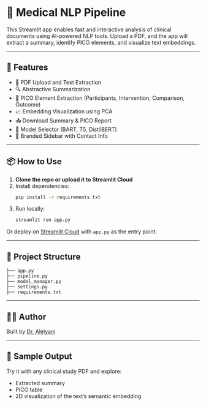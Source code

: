 # 🧠 Medical NLP Pipeline

This Streamlit app enables fast and interactive analysis of clinical documents using AI-powered NLP tools. Upload a PDF, and the app will extract a summary, identify PICO elements, and visualize text embeddings.

---

## 🚀 Features

- 📄 PDF Upload and Text Extraction
- 🔍 Abstractive Summarization
- 🧬 PICO Element Extraction (Participants, Intervention, Comparison, Outcome)
- 📈 Embedding Visualization using PCA
- 📥 Download Summary & PICO Report
- 🧠 Model Selector (BART, T5, DistilBERT)
- 📍 Branded Sidebar with Contact Info

---

## 📦 How to Use

1. **Clone the repo or upload it to Streamlit Cloud**
2. Install dependencies:
   ```bash
   pip install -r requirements.txt
   ```
3. Run locally:
   ```bash
   streamlit run app.py
   ```

Or deploy on [Streamlit Cloud](https://streamlit.io/cloud) with `app.py` as the entry point.

---

## 📂 Project Structure

```
├── app.py
├── pipeline.py
├── model_manager.py
├── settings.py
├── requirements.txt
```

---

## 🧑‍💻 Author

Built by [Dr. Alelyani](https://www.linkedin.com/in/alelyanit)

---

## 📄 Sample Output

Try it with any clinical study PDF and explore:
- Extracted summary
- PICO table
- 2D visualization of the text’s semantic embedding
